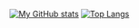 [![My GitHub stats](https://github-readme-stats.vercel.app/api?username=dofy&show_icons=true&theme=aura&hide=contribs&include_all_commits=true&line_height=24)](https://github.com/anuraghazra/github-readme-stats) [![Top Langs](https://github-readme-stats.vercel.app/api/top-langs/?username=dofy&theme=aura&layout=compact&card_width=260)](https://github.com/anuraghazra/github-readme-stats)
